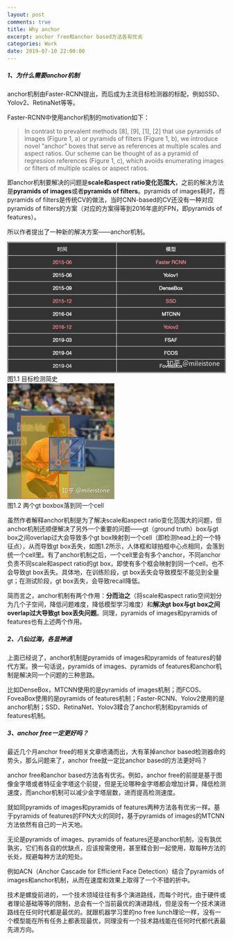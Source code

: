 ```yaml
---
layout: post
comments: true
title: Why anchor
excerpt: anchor free和anchor based方法各有优劣
categories: Work
date: 2019-07-10 22:00:00
---
```


##### 1、为什么需要anchor机制
anchor机制由Faster-RCNN提出，而后成为主流目标检测器的标配，例如SSD、Yolov2、RetinaNet等等。

Faster-RCNN中使用anchor机制的motivation如下：

>In contrast to prevalent methods [8], [9], [1], [2] that use pyramids of images (Figure 1, a) or pyramids of filters (Figure 1, b), we introduce novel “anchor” boxes that serve as references at multiple scales and aspect ratios. Our scheme can be thought of as a pyramid of regression references (Figure 1, c), which avoids enumerating images or filters of multiple scales or aspect ratios.

即anchor机制要解决的问题是**scale和aspect ratio变化范围大**，之前的解决方法是**pyramids of images**或者**pyramids of filters**。pyramids of images耗时，而pyramids of filters是传统CV的做法，当时CNN-based的CV还没有一种对应pyramids of filters的方案（对应的方案得等到2016年底的FPN，即pyramids of features）。

所以作者提出了一种新的解决方案——anchor机制。

<div class="imgcap">
<img src="/assets/2019-07-10-why-anchor-1.png">
<div class="thecap">图1.1 目标检测简史</div>
</div>

<div class="imgcap">
<img src="/assets/2019-07-10-why-anchor-2.png">
<div class="thecap">图1.2 两个gt boxbox落到同一个cell</div>
</div>

虽然作者解释anchor机制是为了解决scale和aspect ratio变化范围大的问题，但anchor机制还顺便解决了另外一个重要的问题——gt（ground truth）box与gt box之间overlap过大会导致多个gt box映射到一个cell（即检测head上的一个特征点），从而导致gt box丢失，如图1.2所示，人体框和球拍框中心点相同，会落到统一个cell里。有了anchor机制之后，一个cell里会有多个anchor，不同anchor负责不同scale和aspect ratio的gt box，即使有多个框会映射到同一个cell，也不会导致gt box丢失。具体地，在训练阶段，gt box丢失会导致模型不能见到全量gt；在测试阶段，gt box丢失，会导致recall降低。

简而言之，anchor机制有两个作用：**分而治之**（将scale和aspect ratio空间划分为几个子空间，降低问题难度，降低模型学习难度）和**解决gt box与gt box之间overlap过大导致gt box丢失问题**。同理，pyramids of images和pyramids of features也有上述两个作用。

##### 2、八仙过海，各显神通
上面已经说了，anchor机制是pyramids of images和pyramids of features的替代方案。换一句话说，pyramids of images、pyramids of features和anchor机制是解决同一个问题的三种思路。

比如DenseBox，MTCNN使用的是pyramids of images机制；而FCOS、FoveaBox使用的是pyramids of features机制；Faster-RCNN、Yolov2使用的是anchor机制；SSD、RetinaNet、Yolov3糅合了anchor机制和pyramids of features机制。

##### 3、anchor free一定更好吗？
最近几个月anchor free的相关文章喷涌而出，大有革掉anchor based检测器命的势头，那么问题来了，anchor free就一定比anchor based的方法更好吗？

anchor free和anchor based方法各有优劣。例如，anchor free的前提是基于图像金字塔或者特征金字塔这个前提，但是无论哪种金字塔都会增加计算，降低检测速度，而anchor机制可以减少金字塔层数，进而提高检测速度。

就如同pyramids of images和pyramids of features两种方法各有优劣一样。基于pyramids of features的FPN大火的同时，基于pyramids of images的MTCNN方法依然有自己的一片天地。

无论是pyramids of images、pyramids of features还是anchor机制，没有孰优孰劣，它们有各自的优缺点，应该按需使用，甚至糅合到一起使用，取每种方法的长处，规避每种方法的短处。

例如ACN（Anchor Cascade for Efficient Face Detection）结合了pyramids of images和anchor机制，从而在速度和效果上取得了一个不错的折中。

技术是螺旋前进的，一个技术领域往往有多个演进路线，而每个时代，由于硬件或者理论基础等等的限制，总会有一个当前最优的演进路线，但是没有一个技术演进路线在任何时代都是最优的。就跟机器学习里的no free lunch理论一样，没有一个模型能在所有任务上都表现最优，同理没有一个技术路线能在任何时代都代表最先进方向。
